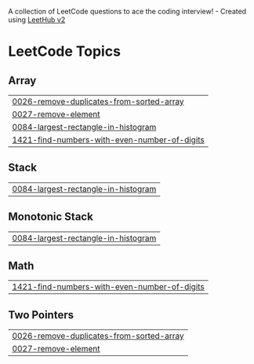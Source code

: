 A collection of LeetCode questions to ace the coding interview! - Created using [LeetHub v2](https://github.com/arunbhardwaj/LeetHub-2.0)
<!---LeetCode Topics Start-->
# LeetCode Topics
## Array
|  |
| ------- |
| [0026-remove-duplicates-from-sorted-array](https://github.com/aryan6098/leetcode/tree/master/0026-remove-duplicates-from-sorted-array) |
| [0027-remove-element](https://github.com/aryan6098/leetcode/tree/master/0027-remove-element) |
| [0084-largest-rectangle-in-histogram](https://github.com/aryan6098/leetcode/tree/master/0084-largest-rectangle-in-histogram) |
| [1421-find-numbers-with-even-number-of-digits](https://github.com/aryan6098/leetcode/tree/master/1421-find-numbers-with-even-number-of-digits) |
## Stack
|  |
| ------- |
| [0084-largest-rectangle-in-histogram](https://github.com/aryan6098/leetcode/tree/master/0084-largest-rectangle-in-histogram) |
## Monotonic Stack
|  |
| ------- |
| [0084-largest-rectangle-in-histogram](https://github.com/aryan6098/leetcode/tree/master/0084-largest-rectangle-in-histogram) |
## Math
|  |
| ------- |
| [1421-find-numbers-with-even-number-of-digits](https://github.com/aryan6098/leetcode/tree/master/1421-find-numbers-with-even-number-of-digits) |
## Two Pointers
|  |
| ------- |
| [0026-remove-duplicates-from-sorted-array](https://github.com/aryan6098/leetcode/tree/master/0026-remove-duplicates-from-sorted-array) |
| [0027-remove-element](https://github.com/aryan6098/leetcode/tree/master/0027-remove-element) |
<!---LeetCode Topics End-->